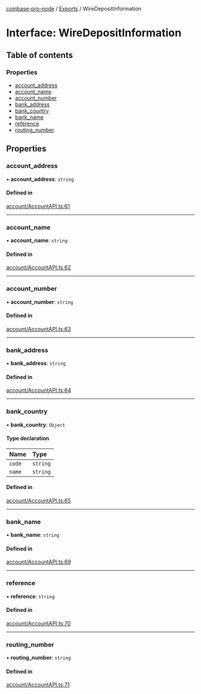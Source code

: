 [coinbase-pro-node](../README.md) / [Exports](../modules.md) / WireDepositInformation

# Interface: WireDepositInformation

## Table of contents

### Properties

- [account_address](WireDepositInformation.md#account_address)
- [account_name](WireDepositInformation.md#account_name)
- [account_number](WireDepositInformation.md#account_number)
- [bank_address](WireDepositInformation.md#bank_address)
- [bank_country](WireDepositInformation.md#bank_country)
- [bank_name](WireDepositInformation.md#bank_name)
- [reference](WireDepositInformation.md#reference)
- [routing_number](WireDepositInformation.md#routing_number)

## Properties

### account_address

• **account_address**: `string`

#### Defined in

[account/AccountAPI.ts:61](https://github.com/bennycode/coinbase-pro-node/blob/208278f/src/account/AccountAPI.ts#L61)

---

### account_name

• **account_name**: `string`

#### Defined in

[account/AccountAPI.ts:62](https://github.com/bennycode/coinbase-pro-node/blob/208278f/src/account/AccountAPI.ts#L62)

---

### account_number

• **account_number**: `string`

#### Defined in

[account/AccountAPI.ts:63](https://github.com/bennycode/coinbase-pro-node/blob/208278f/src/account/AccountAPI.ts#L63)

---

### bank_address

• **bank_address**: `string`

#### Defined in

[account/AccountAPI.ts:64](https://github.com/bennycode/coinbase-pro-node/blob/208278f/src/account/AccountAPI.ts#L64)

---

### bank_country

• **bank_country**: `Object`

#### Type declaration

| Name   | Type     |
| :----- | :------- |
| `code` | `string` |
| `name` | `string` |

#### Defined in

[account/AccountAPI.ts:65](https://github.com/bennycode/coinbase-pro-node/blob/208278f/src/account/AccountAPI.ts#L65)

---

### bank_name

• **bank_name**: `string`

#### Defined in

[account/AccountAPI.ts:69](https://github.com/bennycode/coinbase-pro-node/blob/208278f/src/account/AccountAPI.ts#L69)

---

### reference

• **reference**: `string`

#### Defined in

[account/AccountAPI.ts:70](https://github.com/bennycode/coinbase-pro-node/blob/208278f/src/account/AccountAPI.ts#L70)

---

### routing_number

• **routing_number**: `string`

#### Defined in

[account/AccountAPI.ts:71](https://github.com/bennycode/coinbase-pro-node/blob/208278f/src/account/AccountAPI.ts#L71)
